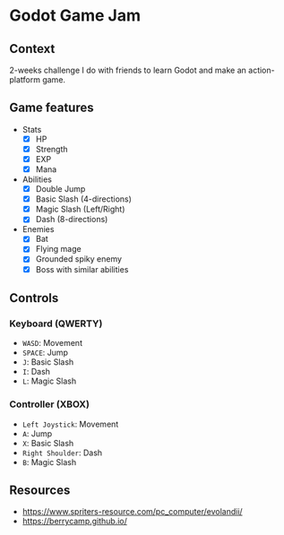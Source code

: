 # Godot Game Jam

## Context

2-weeks challenge I do with friends to learn Godot and make an action-platform game.

## Game features

- Stats
	- [x] HP
	- [x] Strength
	- [x] EXP
	- [x] Mana

- Abilities
	- [x] Double Jump
	- [x] Basic Slash (4-directions)
	- [x] Magic Slash (Left/Right)
	- [x] Dash (8-directions)

- Enemies
	- [x] Bat
	- [x] Flying mage
	- [x] Grounded spiky enemy
	- [x] Boss with similar abilities

## Controls

### Keyboard (QWERTY)

- `WASD`: Movement
- `SPACE`: Jump
- `J`: Basic Slash
- `I`: Dash
- `L`: Magic Slash

### Controller (XBOX)

- `Left Joystick`: Movement
- `A`: Jump
- `X`: Basic Slash
- `Right Shoulder`: Dash
- `B`: Magic Slash

## Resources

- https://www.spriters-resource.com/pc_computer/evolandii/
- https://berrycamp.github.io/